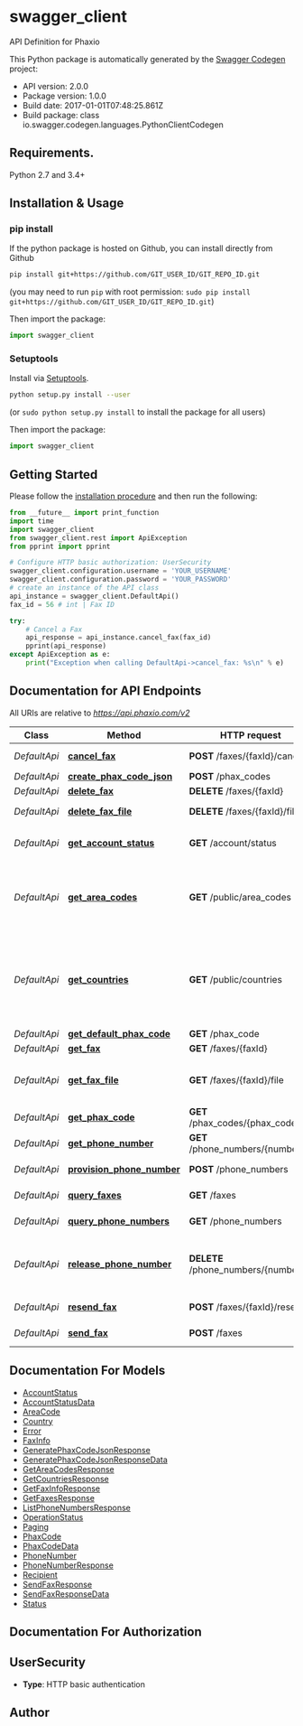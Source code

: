 # swagger_client
API Definition for Phaxio

This Python package is automatically generated by the [Swagger Codegen](https://github.com/swagger-api/swagger-codegen) project:

- API version: 2.0.0
- Package version: 1.0.0
- Build date: 2017-01-01T07:48:25.861Z
- Build package: class io.swagger.codegen.languages.PythonClientCodegen

## Requirements.

Python 2.7 and 3.4+

## Installation & Usage
### pip install

If the python package is hosted on Github, you can install directly from Github

```sh
pip install git+https://github.com/GIT_USER_ID/GIT_REPO_ID.git
```
(you may need to run `pip` with root permission: `sudo pip install git+https://github.com/GIT_USER_ID/GIT_REPO_ID.git`)

Then import the package:
```python
import swagger_client 
```

### Setuptools

Install via [Setuptools](http://pypi.python.org/pypi/setuptools).

```sh
python setup.py install --user
```
(or `sudo python setup.py install` to install the package for all users)

Then import the package:
```python
import swagger_client
```

## Getting Started

Please follow the [installation procedure](#installation--usage) and then run the following:

```python
from __future__ import print_function
import time
import swagger_client
from swagger_client.rest import ApiException
from pprint import pprint

# Configure HTTP basic authorization: UserSecurity
swagger_client.configuration.username = 'YOUR_USERNAME'
swagger_client.configuration.password = 'YOUR_PASSWORD'
# create an instance of the API class
api_instance = swagger_client.DefaultApi()
fax_id = 56 # int | Fax ID

try:
    # Cancel a Fax
    api_response = api_instance.cancel_fax(fax_id)
    pprint(api_response)
except ApiException as e:
    print("Exception when calling DefaultApi->cancel_fax: %s\n" % e)

```

## Documentation for API Endpoints

All URIs are relative to *https://api.phaxio.com/v2*

Class | Method | HTTP request | Description
------------ | ------------- | ------------- | -------------
*DefaultApi* | [**cancel_fax**](docs/DefaultApi.md#cancel_fax) | **POST** /faxes/{faxId}/cancel | Cancel a Fax
*DefaultApi* | [**create_phax_code_json**](docs/DefaultApi.md#create_phax_code_json) | **POST** /phax_codes | 
*DefaultApi* | [**delete_fax**](docs/DefaultApi.md#delete_fax) | **DELETE** /faxes/{faxId} | Delete a fax
*DefaultApi* | [**delete_fax_file**](docs/DefaultApi.md#delete_fax_file) | **DELETE** /faxes/{faxId}/file | Delete a fax file
*DefaultApi* | [**get_account_status**](docs/DefaultApi.md#get_account_status) | **GET** /account/status | Get account status
*DefaultApi* | [**get_area_codes**](docs/DefaultApi.md#get_area_codes) | **GET** /public/area_codes | List area codes available for purchasing numbers
*DefaultApi* | [**get_countries**](docs/DefaultApi.md#get_countries) | **GET** /public/countries | Returns a list of supported countries for sending and receiving faxes
*DefaultApi* | [**get_default_phax_code**](docs/DefaultApi.md#get_default_phax_code) | **GET** /phax_code | 
*DefaultApi* | [**get_fax**](docs/DefaultApi.md#get_fax) | **GET** /faxes/{faxId} | Get Fax
*DefaultApi* | [**get_fax_file**](docs/DefaultApi.md#get_fax_file) | **GET** /faxes/{faxId}/file | Get fax content file or thumbnail
*DefaultApi* | [**get_phax_code**](docs/DefaultApi.md#get_phax_code) | **GET** /phax_codes/{phax_code_id} | 
*DefaultApi* | [**get_phone_number**](docs/DefaultApi.md#get_phone_number) | **GET** /phone_numbers/{number} | Get number info
*DefaultApi* | [**provision_phone_number**](docs/DefaultApi.md#provision_phone_number) | **POST** /phone_numbers | Provision a number
*DefaultApi* | [**query_faxes**](docs/DefaultApi.md#query_faxes) | **GET** /faxes | List faxes in date range
*DefaultApi* | [**query_phone_numbers**](docs/DefaultApi.md#query_phone_numbers) | **GET** /phone_numbers | List numbers
*DefaultApi* | [**release_phone_number**](docs/DefaultApi.md#release_phone_number) | **DELETE** /phone_numbers/{number} | Release a phone number you no longer need
*DefaultApi* | [**resend_fax**](docs/DefaultApi.md#resend_fax) | **POST** /faxes/{faxId}/resend | Resend a Fax
*DefaultApi* | [**send_fax**](docs/DefaultApi.md#send_fax) | **POST** /faxes | Create and Send a Fax


## Documentation For Models

 - [AccountStatus](docs/AccountStatus.md)
 - [AccountStatusData](docs/AccountStatusData.md)
 - [AreaCode](docs/AreaCode.md)
 - [Country](docs/Country.md)
 - [Error](docs/Error.md)
 - [FaxInfo](docs/FaxInfo.md)
 - [GeneratePhaxCodeJsonResponse](docs/GeneratePhaxCodeJsonResponse.md)
 - [GeneratePhaxCodeJsonResponseData](docs/GeneratePhaxCodeJsonResponseData.md)
 - [GetAreaCodesResponse](docs/GetAreaCodesResponse.md)
 - [GetCountriesResponse](docs/GetCountriesResponse.md)
 - [GetFaxInfoResponse](docs/GetFaxInfoResponse.md)
 - [GetFaxesResponse](docs/GetFaxesResponse.md)
 - [ListPhoneNumbersResponse](docs/ListPhoneNumbersResponse.md)
 - [OperationStatus](docs/OperationStatus.md)
 - [Paging](docs/Paging.md)
 - [PhaxCode](docs/PhaxCode.md)
 - [PhaxCodeData](docs/PhaxCodeData.md)
 - [PhoneNumber](docs/PhoneNumber.md)
 - [PhoneNumberResponse](docs/PhoneNumberResponse.md)
 - [Recipient](docs/Recipient.md)
 - [SendFaxResponse](docs/SendFaxResponse.md)
 - [SendFaxResponseData](docs/SendFaxResponseData.md)
 - [Status](docs/Status.md)


## Documentation For Authorization


## UserSecurity

- **Type**: HTTP basic authentication


## Author




